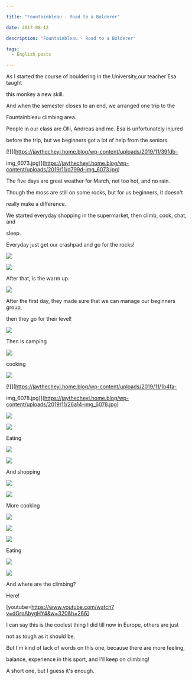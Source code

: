 ```yaml
---

title: "Fountainbleau - Road to a Bolderer"

date: 2017-08-12

description: "Fountainbleau - Road to a Bolderer"

tags:
  - English posts

---
```


As I started the course of bouldering in the University,our teacher Esa taught

this monkey a new skill.  

  

And when the semester closes to an end, we arranged one trip to the

Fountainbleau climbing area.  

  

People in our class are Olli, Andreas and me. Esa is unfortunately injured

before the trip, but we beginners got a lot of help from the seniors.  

  

[![](https://jaythecheyi.home.blog/wp-content/uploads/2019/11/39fdb-

img_6073.jpg)](https://jaythecheyi.home.blog/wp-content/uploads/2019/11/d799d-img_6073.jpg)

The five days are great weather for March, not too hot, and no rain.  

  

Though the moss are still on some rocks, but for us beginners, it doesn't

really make a difference.  

  

We started everyday shopping in the supermarket, then climb, cook, chat, and

sleep.  

  

Everyday just get our crashpad and go for the rocks!  

[![](https://jaythecheyi.home.blog/wp-content/uploads/2019/11/bb885-img_6025.jpg)](https://jaythecheyi.home.blog/wp-content/uploads/2019/11/52b85-img_6025.jpg)

  

[![](https://jaythecheyi.home.blog/wp-content/uploads/2019/11/32007-img_6031.jpg)](https://jaythecheyi.home.blog/wp-content/uploads/2019/11/23cd1-img_6031.jpg)

After that, is the warm up.  

  

[![](https://jaythecheyi.home.blog/wp-content/uploads/2019/11/b834f-img_6036.jpg)](https://jaythecheyi.home.blog/wp-content/uploads/2019/11/204ec-img_6036.jpg)

After the first day, they made sure that we can manage our beginners group,

then they go for their level!

  

[![](https://jaythecheyi.home.blog/wp-content/uploads/2019/11/d951a-img_6037.jpg)](https://jaythecheyi.home.blog/wp-content/uploads/2019/11/8804c-img_6037.jpg)

  

  

Then is camping  

[![](https://jaythecheyi.home.blog/wp-content/uploads/2019/11/95651-img_6048.jpg)](https://jaythecheyi.home.blog/wp-content/uploads/2019/11/f0b53-img_6048.jpg)

cooking  

[![](https://jaythecheyi.home.blog/wp-content/uploads/2019/11/a0c0d-img_6075.jpg)](https://jaythecheyi.home.blog/wp-content/uploads/2019/11/113d1-img_6075.jpg)

  

[![](https://jaythecheyi.home.blog/wp-content/uploads/2019/11/1b4fa-

img_6078.jpg)](https://jaythecheyi.home.blog/wp-content/uploads/2019/11/26a14-img_6078.jpg)

  

[![](https://jaythecheyi.home.blog/wp-content/uploads/2019/11/5d10a-img_6077.jpg)](https://jaythecheyi.home.blog/wp-content/uploads/2019/11/464aa-img_6077.jpg)

  

[![](https://jaythecheyi.home.blog/wp-content/uploads/2019/11/5e581-img_6079.jpg)](https://jaythecheyi.home.blog/wp-content/uploads/2019/11/a8dfb-img_6079.jpg)

Eating  

[![](https://jaythecheyi.home.blog/wp-content/uploads/2019/11/39a3f-img_6080.jpg)](https://jaythecheyi.home.blog/wp-content/uploads/2019/11/ae672-img_6080.jpg)

  

[![](https://jaythecheyi.home.blog/wp-content/uploads/2019/11/eb63d-img_6081.jpg)](https://jaythecheyi.home.blog/wp-content/uploads/2019/11/e6818-img_6081.jpg)

  

  

And shopping

[![](https://jaythecheyi.home.blog/wp-content/uploads/2019/11/b8a2f-img_6051.jpg)](https://jaythecheyi.home.blog/wp-content/uploads/2019/11/99e6b-img_6051.jpg)

  

[![](https://jaythecheyi.home.blog/wp-content/uploads/2019/11/8c911-img_6052.jpg)](https://jaythecheyi.home.blog/wp-content/uploads/2019/11/2aa7b-img_6052.jpg)

  

More cooking

[![](https://jaythecheyi.home.blog/wp-content/uploads/2019/11/45ef9-img_6095.jpg)](https://jaythecheyi.home.blog/wp-content/uploads/2019/11/9e1ed-img_6095.jpg)

  

[![](https://jaythecheyi.home.blog/wp-content/uploads/2019/11/d3492-img_6097.jpg)](https://jaythecheyi.home.blog/wp-content/uploads/2019/11/c810f-img_6097.jpg)

  

[![](https://jaythecheyi.home.blog/wp-content/uploads/2019/11/5d568-img_6099.jpg)](https://jaythecheyi.home.blog/wp-content/uploads/2019/11/3dd82-img_6099.jpg)

  

Eating

[![](https://jaythecheyi.home.blog/wp-content/uploads/2019/11/2fa54-img_6102.jpg)](https://jaythecheyi.home.blog/wp-content/uploads/2019/11/feaca-img_6102.jpg)

  

[![](https://jaythecheyi.home.blog/wp-content/uploads/2019/11/f26c1-img_6103.jpg)](https://jaythecheyi.home.blog/wp-content/uploads/2019/11/58825-img_6103.jpg)

  

And where are the climbing?

  

Here!  

[youtube=https://www.youtube.com/watch?v=dGrpAbygHY4&w=320&h=266]

  

I can say this is the coolest thing I did till now in Europe, others are just

not as tough as it should be.

  

But I'm kind of lack of words on this one, because there are more feeling,

balance, experience in this sport, and I'll keep on climbing!

  

A short one, but I guess it's enough.

  

